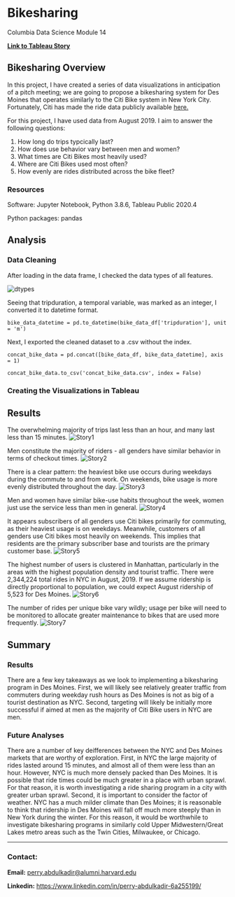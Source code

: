 # Bikesharing

Columbia Data Science Module 14


**[Link to Tableau Story](https://public.tableau.com/profile/perry2045#!/vizhome/Module14ChallengeFinal_16155988479150/Story1?publish=yes)**

## Bikesharing Overview
In this project, I have created a series of data visualizations in anticipation of a pitch meeting; we are going to propose a bikesharing system for Des Moines that operates similarly to the Citi Bike system in New York City. Fortunately, Citi has made the ride data publicly available [here.](https://www.citibikenyc.com/system-data)

For this project, I have used data from August 2019. I aim to answer the following questions: 
1) How long do trips typcically last? 
2) How does use behavior vary between men and women? 
3) What times are Citi Bikes most heavily used? 
4) Where are Citi Bikes used most often? 
5) How evenly are rides distributed across the bike fleet? 


### Resources
Software: Jupyter Notebook, Python 3.8.6, Tableau Public 2020.4

Python packages: pandas

## Analysis

### Data Cleaning
After loading in the data frame, I checked the data types of all features. 

![dtypes](https://github.com/perryabdulkadir/bikesharing/blob/main/Resources/dtypes.PNG)

Seeing that tripduration, a temporal variable, was marked as an integer, I converted it to datetime format. 

```
bike_data_datetime = pd.to_datetime(bike_data_df['tripduration'], unit = 'm')
```

Next, I exported the cleaned dataset to a .csv without the index. 

```
concat_bike_data = pd.concat([bike_data_df, bike_data_datetime], axis = 1)

concat_bike_data.to_csv('concat_bike_data.csv', index = False)
```

### Creating the Visualizations in Tableau

## Results

The overwhelming majority of trips last less than an hour, and many last less than 15 minutes.
![Story1](Resources/Story1.png)

Men constitute the majority of riders - all genders have similar behavior in terms of checkout times.
![Story2](Resources/Story2.png)

There is a clear pattern: the heaviest bike use occurs during weekdays during the commute to and from work. On weekends, bike usage is more evenly distributed throughout the day. 
![Story3](Resources/Story3.png)

Men and women have similar bike-use habits throughout the week, women just use the service less than men in general.
![Story4](Resources/Story4.png)

It appears subscribers of all genders use Citi bikes primarily for commuting, as their heaviest usage is on weekdays. Meanwhile, customers of all genders use Citi bikes most heavily on weekends. This implies that residents are the primary subscriber base and tourists are the primary customer base.
![Story5](Resources/Story5.png)

The highest number of users is clustered in Manhattan, particularly in the areas with the highest population density and tourist traffic. There were 2,344,224 total rides in NYC in August, 2019. If we assume ridership is directly proportional to population, we could expect August ridership of 5,523 for Des Moines.
![Story6](Resources/Story6.png)


The number of rides per unique bike vary wildly; usage per bike will need to be monitored to allocate greater maintenance to bikes that are used more frequently.
![Story7](Resources/Story7.png)


## Summary

### Results
There are a few key takeaways as we look to implementing a bikesharing program in Des Moines. First, we will likely see relatively greater traffic from commuters during weekday rush hours as Des Moines is not as big of a tourist destination as NYC. Second, targeting will likely be initially more successful if aimed at men as the majority of Citi Bike users in NYC are men. 

### Future Analyses
There are a number of key deifferences between the NYC and Des Moines markets that are worthy of exploration. First, in NYC the large majority of rides lasted around 15 minutes, and almost all of them were less than an hour. However, NYC is much more densely packed than Des Moines. It is possible that ride times could be much greater in a place with urban sprawl. For that reason, it is worth investigating a ride sharing program in a city with greater urban sprawl. Second, it is important to consider the factor of weather. NYC has a much milder climate than Des Moines; it is reasonable to think that ridership in Des Moines will fall off much more steeply than in New York during the winter. For this reason, it would be worthwhile to investigate bikesharing programs in similarly cold Upper Midwestern/Great Lakes metro areas such as the Twin Cities, Milwaukee, or Chicago.


-----

### **Contact:**

**Email:** perry.abdulkadir@alumni.harvard.edu

**Linkedin:** https://www.linkedin.com/in/perry-abdulkadir-6a255199/
